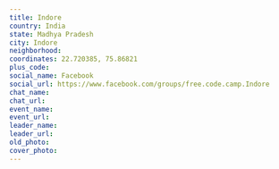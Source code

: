 ```yaml
---
title: Indore
country: India
state: Madhya Pradesh
city: Indore
neighborhood: 
coordinates: 22.720385, 75.86821
plus_code:
social_name: Facebook
social_url: https://www.facebook.com/groups/free.code.camp.Indore
chat_name:
chat_url:
event_name:
event_url:
leader_name:
leader_url:
old_photo: 
cover_photo:
---
```

